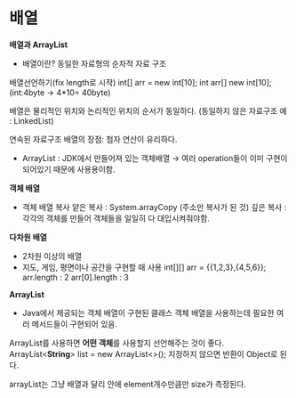 # 배열

**배열과 ArrayList**

- 배열이란?
동일한 자료형의 순차적 자료 구조

배열선언하기(fix length로 시작)
int[] arr = new int[10];
int arr[] new int[10]; (int:4byte → 4*10= 40byte)

배열은 물리적인 위치와 논리적인 위치의 순서가 동일하다.
(동일하지 않은 자료구조 예 : LinkedList)

연속된 자료구조 
배열의 장점: 첨자 연산이 유리하다.
- ArrayList : JDK에서 만들어져 있는 객체배열
→ 여러 operation들이 이미 구현이 되어있기 때문에 사용용이함.

**객체 배열**

- 객체 배열 복사
얕은 복사 : System.arrayCopy (주소만 복사가 된 것)
깊은 복사 : 각각의 객체를 만들어 객체들을 일일히 다 대입시켜줘야함.

**다차원 배열**

- 2차원 이상의 배열
- 지도, 게임, 평면이나 공간을 구현할 때 사용
int[][] arr = {{1,2,3},{4,5,6}};
arr.length : 2
arr[0].length : 3

**ArrayList**

- Java에서 제공되는 객체 배열이 구현된 클래스
객체 배열을 사용하는데 필요한 여러 메서드들이 구현되어 있음.

ArrayList를 사용하면 **어떤 객체**를 사용할지 선언해주는 것이 좋다.
ArrayList<**String**> list = new ArrayList<>();
지정하지 않으면 반환이 Object로 된다.

arrayList는 그냥 배열과 달리 안에 element개수만큼만 size가 측정된다.